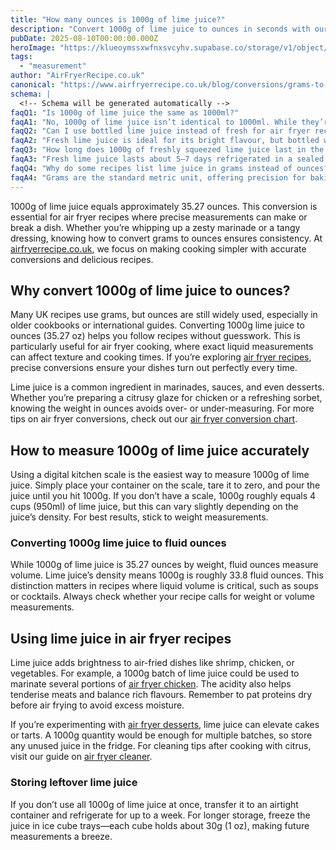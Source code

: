 ```yaml
---
title: "How many ounces is 1000g of lime juice?"
description: "Convert 1000g of lime juice to ounces in seconds with our easy guide. Perfect for air fryer recipes and precise measurements."
pubDate: 2025-08-10T00:00:00.000Z
heroImage: "https://klueoymssxwfnxsvcyhv.supabase.co/storage/v1/object/public/Shmucket/1000g-lime-juice-to-ounces.webp"
tags:
  - "measurement"
author: "AirFryerRecipe.co.uk"
canonical: "https://www.airfryerrecipe.co.uk/blog/conversions/grams-to-ounces/1000g-lime-juice-to-ounces"
schema: |
  <!-- Schema will be generated automatically -->
faqQ1: "Is 1000g of lime juice the same as 1000ml?"
faqA1: "No, 1000g of lime juice isn’t identical to 1000ml. While they’re close, lime juice’s density means 1000g equals roughly 950ml. Weight (grams) is more accurate for cooking, especially in air fryer recipes where precision matters."
faqQ2: "Can I use bottled lime juice instead of fresh for air fryer recipes?"
faqA2: "Fresh lime juice is ideal for its bright flavour, but bottled works in a pinch. Just check for additives—some brands contain preservatives that may alter taste. For marinades or dressings using 1000g quantities, fresh juice delivers better results."
faqQ3: "How long does 1000g of freshly squeezed lime juice last in the fridge?"
faqA3: "Fresh lime juice lasts about 5–7 days refrigerated in a sealed container. To extend its life, freeze portions in ice cube trays. Thaw as needed for air fryer recipes—this avoids waste when you’ve measured out 1000g."
faqQ4: "Why do some recipes list lime juice in grams instead of ounces?"
faqA4: "Grams are the standard metric unit, offering precision for baking and cooking. Ounces are more common in imperial measurements. Converting 1000g lime juice to ounces (35.27 oz) helps when using older or international recipes."
---
```

<p>1000g of lime juice equals approximately 35.27 ounces. This conversion is essential for air fryer recipes where precise measurements can make or break a dish. Whether you’re whipping up a zesty marinade or a tangy dressing, knowing how to convert grams to ounces ensures consistency. At <a href=https://www.airfryerrecipe.co.uk>airfryerrecipe.co.uk</a>, we focus on making cooking simpler with accurate conversions and delicious recipes.</p>

<h2>Why convert 1000g of lime juice to ounces?</h2>  
<p>Many UK recipes use grams, but ounces are still widely used, especially in older cookbooks or international guides. Converting 1000g lime juice to ounces (35.27 oz) helps you follow recipes without guesswork. This is particularly useful for air fryer cooking, where exact liquid measurements can affect texture and cooking times. If you’re exploring <a href=https://www.airfryerrecipe.co.uk/recipes>air fryer recipes</a>, precise conversions ensure your dishes turn out perfectly every time.</p>  

<p>Lime juice is a common ingredient in marinades, sauces, and even desserts. Whether you’re preparing a citrusy glaze for chicken or a refreshing sorbet, knowing the weight in ounces avoids over- or under-measuring. For more tips on air fryer conversions, check out our <a href=https://www.airfryerrecipe.co.uk/air-fryer-conversion-chart>air fryer conversion chart</a>.</p>  

<h2>How to measure 1000g of lime juice accurately</h2>  
<p>Using a digital kitchen scale is the easiest way to measure 1000g of lime juice. Simply place your container on the scale, tare it to zero, and pour the juice until you hit 1000g. If you don’t have a scale, 1000g roughly equals 4 cups (950ml) of lime juice, but this can vary slightly depending on the juice’s density. For best results, stick to weight measurements.</p>  

<h3>Converting 1000g lime juice to fluid ounces</h3>  
<p>While 1000g of lime juice is 35.27 ounces by weight, fluid ounces measure volume. Lime juice’s density means 1000g is roughly 33.8 fluid ounces. This distinction matters in recipes where liquid volume is critical, such as soups or cocktails. Always check whether your recipe calls for weight or volume measurements.</p>  

<h2>Using lime juice in air fryer recipes</h2>  
<p>Lime juice adds brightness to air-fried dishes like shrimp, chicken, or vegetables. For example, a 1000g batch of lime juice could be used to marinate several portions of <a href=https://www.airfryerrecipe.co.uk/recipe-category/chicken>air fryer chicken</a>. The acidity also helps tenderise meats and balance rich flavours. Remember to pat proteins dry before air frying to avoid excess moisture.</p>  

<p>If you’re experimenting with <a href=https://www.airfryerrecipe.co.uk/recipe-category/dessert>air fryer desserts</a>, lime juice can elevate cakes or tarts. A 1000g quantity would be enough for multiple batches, so store any unused juice in the fridge. For cleaning tips after cooking with citrus, visit our guide on <a href=https://www.airfryerrecipe.co.uk/air-fryer-cleaner>air fryer cleaner</a>.</p>  

<h3>Storing leftover lime juice</h3>  
<p>If you don’t use all 1000g of lime juice at once, transfer it to an airtight container and refrigerate for up to a week. For longer storage, freeze the juice in ice cube trays—each cube holds about 30g (1 oz), making future measurements a breeze.</p>
